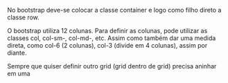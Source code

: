 No bootstrap deve-se colocar a classe container e logo como filho direto a classe row.

O bootstrap utiliza 12 colunas. Para definir as colunas, pode utilizar as classes col, col-sm-, col-md-, etc. Assim como também dar uma medida direta, como col-6 (2 colunas), col-3 (divide em 4 colunas), assim por diante.

Sempre que quiser definir outro grid (grid dentro de grid) precisa aninhar em uma <div class="row"></div>
